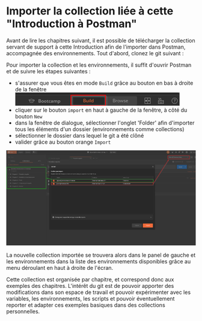 # Importer la collection liée à cette "Introduction à Postman"

Avant de lire les chapitres suivant, il est possible de télécharger la collection servant de support à cette Introduction afin de l'importer dans Postman, accompagnée des environnements. Tout d'abord, clonez le git suivant : <lien-du-git>

Pour importer la collection et les environnements, il suffit d'ouvrir Postman et de suivre les étapes suivantes :

- s'assurer que vous êtes en mode `Build` grâce au bouton en bas à droite de la fenêtre
![control-mode.png](/images/chap.0/1-control-mode.png)
- cliquer sur le bouton `import` en haut à gauche de la fenêtre, à côté du bouton `New`
- dans la fenêtre de dialogue, sélectionner l'onglet 'Folder' afin d'importer tous les éléments d'un dossier (environnements comme collections)
- sélectionner le dossier dans lequel le git a été clôné
- valider grâce au bouton orange `Import`
  
![collection-importee.png](/images/chap.0/2-collection-importee.png)

La nouvelle collection importée se trouvera alors dans le panel de gauche et les environnements dans la liste des environnements disponibles grâce au menu déroulant en haut à droite de l'écran.

Cette collection est organisée par chapitre, et correspond donc aux exemples des chapitres. L'intérêt du git est de pouvoir apporter des modifications dans son espace de travail et pouvoir expérimenter avec les variables, les environnements, les scripts et pouvoir éventuellement reporter et adapter ces exemples basiques dans des collections personnelles.
